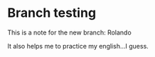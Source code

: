 # Branch testing

This is a note for the new branch: Rolando

It also helps me to practice my english...I guess.
